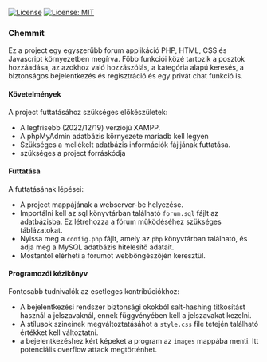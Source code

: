 [![License](https://img.shields.io/badge/License-Apache_2.0-blue.svg)](https://opensource.org/licenses/Apache-2.0)
[![License: MIT](https://img.shields.io/badge/License-MIT-yellow.svg)](https://opensource.org/licenses/MIT)

### Chemmit
Ez a project egy egyszerűbb forum applikáció PHP, HTML, CSS és Javascript környezetben megírva. Főbb funkciói közé tartozik a posztok hozzáadása, az azokhoz való hozzászólás, a kategória alapú keresés, a biztonságos bejelentkezés és regisztráció és egy privát chat funkció is.

#### Követelmények
A project futtatásához szükséges előkészületek:
- A legfrisebb (2022/12/19) verziójú XAMPP.
- A phpMyAdmin adatbázis környezete mariadb kell legyen
- Szükséges a mellékelt adatbázis információk fájljának futtatása.
- szükséges a project forráskódja

#### Futtatása
A futtatásának lépései:
- A project mappájának a webserver-be helyezése.
- Importálni kell az sql könyvtárban található `forum.sql` fájlt az adatbázisba. Ez létrehozza a fórum működéséhez szükséges táblázatokat.
- Nyissa meg a `config.php` fájlt, amely az `php` könyvtárban található, és adja meg a MySQL adatbázis hitelesítő adatait.
- Mostantól elérheti a fórumot webböngészőjén keresztül.

#### Programozói kézikönyv
Fontosabb tudnivalók az esetleges kontribúciókhoz:
- A bejelentkezési rendszer biztonsági okokból salt-hashing titkosítást használ a jelszavaknál, ennek függvényében kell a jelszavakat kezelni.
- A stílusok szineinek megváltoztatásáhot a `style.css` file tetején található értékket kell változtatni.
- a bejelentkezéshez kért képeket a program az `images` mappába menti. Itt potenciális overflow attack megtörténhet.
